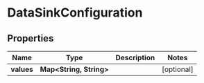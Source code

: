 
# DataSinkConfiguration

## Properties
Name | Type | Description | Notes
------------ | ------------- | ------------- | -------------
**values** | **Map&lt;String, String&gt;** |  |  [optional]



